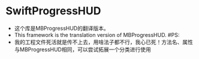 # SwiftProgressHUD

* 这个库是MBProgressHUD的翻译版本。
* This framework is the translation version of MBProgressHUD.
#PS:
* 我的工程文件死活就是传不上去，用啥法子都不行，我心已死！方法名、属性与MBProgressHUD相同，可以尝试拓展一个分类进行使用
